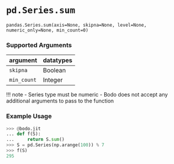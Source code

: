 # `pd.Series.sum`

`pandas.Series.sum(axis=None, skipna=None, level=None, numeric_only=None, min_count=0)`

### Supported Arguments

| argument | datatypes |
|-----------------------------|---------------------------------------|
| `skipna` | Boolean |
| `min_count` | Integer |

!!! note
\- Series type must be numeric
\- Bodo does not accept any additional arguments to pass to the
function

### Example Usage

```py
>>> @bodo.jit
... def f(S):
...     return S.sum()
>>> S = pd.Series(np.arange(100)) % 7
>>> f(S)
295
```

